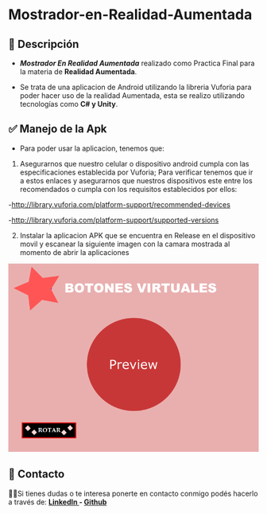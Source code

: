 # Mostrador-en-Realidad-Aumentada

## 📝 Descripción
- ***Mostrador En Realidad Aumentada*** realizado como Practica Final para la materia de **Realidad Aumentada**.

- Se trata de una aplicacion de Android utilizando la libreria Vuforia para poder hacer uso de la realidad Aumentada, esta se realizo utilizando tecnologías  como **C# y Unity**.

## ✅ Manejo de la Apk
- Para poder usar la aplicacion, tenemos que: 

1. Asegurarnos que nuestro celular o dispositivo android cumpla con las especificaciones establecida por Vuforia; Para verificar tenemos que ir a estos enlaces y asegurarnos que nuestros dispositivos este entre los recomendados o cumpla con los requisitos establecidos por ellos:

-http://library.vuforia.com/platform-support/recommended-devices

-http://library.vuforia.com/platform-support/supported-versions

2. Instalar la aplicacion APK que se encuentra en Release en el dispositivo movil y escanear la siguiente imagen con la camara mostrada al momento de abrir la aplicaciones

<div align="center">
<img src="https://raw.githubusercontent.com/AmaurysBaezM/Mostrador-en-Realidad-Aumentada/main/Assets/Resources/BTVIRTUAL.png">
</div>

## 📩 Contacto
🙋‍♂️Si tienes dudas o te interesa ponerte en contacto conmigo podés hacerlo a través de:
**[LinkedIn ](https://www.linkedin.com/in/eduardo-amaurys-baez-monsanto/) - [Github ](https://github.com/AmaurysBaezM)**
